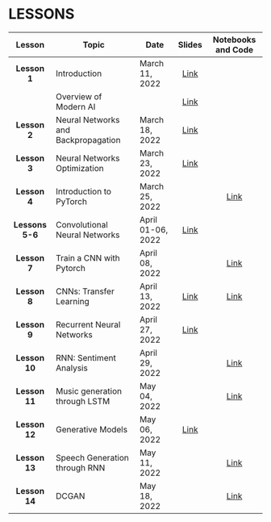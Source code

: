 # LESSONS


| Lesson | Topic              | Date    | Slides          | Notebooks and Code |
| :-------:| ------------------ | --------------- | :-------:          |:-------:  |
| **Lesson 1**      | Introduction    | March 11, 2022 | [Link](https://drive.google.com/file/d/1b5OUT_xffGM-cKRpR3Mvo_EEaSWIYOTG/view?usp=sharing)   | |
|      | Overview of Modern AI | |  [Link](https://drive.google.com/file/d/15nhZ_-fMSGs6y6wFFNuHQJ6BH1o2uXXN/view?usp=sharing)   ||
| **Lesson 2**      |Neural Networks and Backpropagation| March 18, 2022 | [Link](https://drive.google.com/file/d/1EM67f-rsxXaloMWJ7VbpU4ZJ7HiQyjet/view?usp=sharing)     ||
| **Lesson 3**      | Neural Networks Optimization | March 23, 2022 | [Link](https://drive.google.com/file/d/1W3jhlNNqAFmktfbaphS6V6eozQantJ7S/view?usp=sharing)    ||
| **Lesson 4**      | Introduction to PyTorch | March 25, 2022 |     |[Link](https://colab.research.google.com/drive/1xqmIpShVXf2EFVgi5C52o_bGcj383jnN?usp=sharing)|
| **Lessons 5-6**      | Convolutional Neural Networks | April 01-06, 2022 |     [Link](https://drive.google.com/file/d/1xGLJtvZCI4fOOzMlzkehv7x1fyJHwKq2/view?usp=sharing)||
| **Lesson 7**      | Train a CNN with Pytorch | April 08, 2022 ||     [Link](https://colab.research.google.com/drive/1oCG6YEWqkuyx5AH5TzplpaGqIanQHVvE?usp=sharing)|
| **Lesson 8**      | CNNs: Transfer Learning | April 13, 2022 |[Link](https://drive.google.com/file/d/1m1ihYx3-sNIRhnXNHVhpA4gCCIbFNnm2/view?usp=sharing)|[Link](https://colab.research.google.com/drive/1KVbZ7Gg7utB_ciaIWWmVqif4SjR8cqUY?usp=sharing) | |
| **Lesson 9**      | Recurrent Neural Networks | April 27, 2022 |[Link](https://drive.google.com/file/d/1Pr3F66qtHf4PtYOcsXH36TvRjxkxEEqB/view?usp=sharing)| |
| **Lesson 10**      | RNN: Sentiment Analysis | April 29, 2022 ||     [Link](https://colab.research.google.com/drive/1IO01ds0BdL6LhA4_DVmAxGyvmIhEqkXE?usp=sharing)|
| **Lesson 11**      | Music generation through LSTM  | May 04, 2022 ||     [Link](https://colab.research.google.com/drive/1_Gyi_dcQuAe6f7O-TqtrwLiJt1o7Vke8?usp=sharing)|
| **Lesson 12**      | Generative Models  | May 06, 2022 |[Link](https://drive.google.com/file/d/1sXdVAT2N1gvu-sPXXAn23tJxOqZKMRP3/view?usp=sharing)|     |
| **Lesson 13**      | Speech Generation through RNN  | May 11, 2022 ||     [Link](https://colab.research.google.com/drive/1xgCJ_E91yT_wi2cHF7zNbIL_seOyU6YE?usp=sharing)|
| **Lesson 14**      | DCGAN  | May 18, 2022 ||     [Link](https://colab.research.google.com/drive/1k1qvs8rEVs3ZRdi08YAbv_Uhkr8B7SXm?usp=sharing)|

